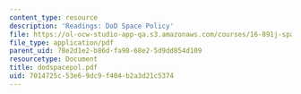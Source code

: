 ```yaml
---
content_type: resource
description: 'Readings: DoD Space Policy'
file: https://ol-ocw-studio-app-qa.s3.amazonaws.com/courses/16-891j-space-policy-seminar-spring-2003/7014725c53e69dc9f404b2a3d21c5374_dodspacepol.pdf
file_type: application/pdf
parent_uid: 78e2d1e2-b86d-fa98-68e2-5d9dd854d109
resourcetype: Document
title: dodspacepol.pdf
uid: 7014725c-53e6-9dc9-f404-b2a3d21c5374
---
```

